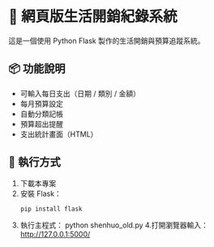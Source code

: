 # 🧾 網頁版生活開銷紀錄系統

這是一個使用 Python Flask 製作的生活開銷與預算追蹤系統。

## 📦 功能說明

- 可輸入每日支出（日期 / 類別 / 金額）
- 每月預算設定
- 自動分類記帳
- 預算超出提醒
- 支出統計畫面（HTML）

## 🚀 執行方式

1. 下載本專案
2. 安裝 Flask：
   ```bash
   pip install flask
3. 執行主程式：
   python shenhuo_old.py
4.打開瀏覽器輸入：
   http://127.0.0.1:5000/
